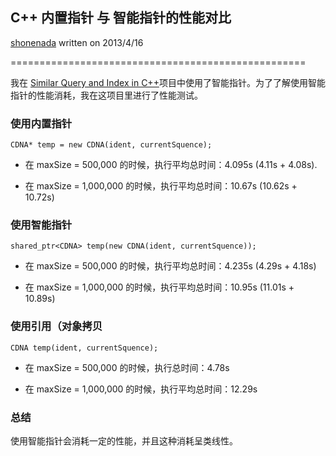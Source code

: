 ## C++ 内置指针 与 智能指针的性能对比
  [shonenada](https://github.com/shonenada) written on 2013/4/16

===================================================

我在 [Similar Query and Index in C++](http://bitbucket.org/shonenada/sqai-in-cpp)项目中使用了智能指针。为了了解使用智能指针的性能消耗，我在这项目里进行了性能测试。

### 使用内置指针

    CDNA* temp = new CDNA(ident, currentSquence);
* 在 maxSize = 500,000 的时候，执行平均总时间：4.095s (4.11s + 4.08s).

* 在 maxSize = 1,000,000 的时候，执行平均总时间：10.67s (10.62s + 10.72s)

### 使用智能指针
    shared_ptr<CDNA> temp(new CDNA(ident, currentSquence));
* 在 maxSize = 500,000 的时候，执行平均总时间：4.235s (4.29s + 4.18s)

* 在 maxSize = 1,000,000 的时候，执行平均总时间：10.95s (11.01s + 10.89s)

### 使用引用（对象拷贝
    CDNA temp(ident, currentSquence);
* 在 maxSize = 500,000 的时候，执行总时间：4.78s
 
* 在 maxSize = 1,000,000 的时候，执行平均总时间：12.29s

### 总结
使用智能指针会消耗一定的性能，并且这种消耗呈类线性。
